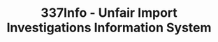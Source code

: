 ---
bigquery: https://console.cloud.google.com/bigquery?p=patents-public-data&d=usitc_investigations&page=dataset&project=sheets-management-319211
citation: US International Trade Commission 337Info Unfair Import Investigations Information
  System
contributors: US International Trade Comission
cost: None
description: US International Trade Commission 337Info Unfair Import Investigations
  Information System contains data on investigations done under Section 337. Section
  337 declares the infringement of certain statutory intellectual property rights
  and other forms of unfair competition in import trade to be unlawful practices.
  Most Section 337 investigations involve allegations of patent or registered trademark
  infringement.
documentation: FAQ and tutorial available on the site
last_edit: 04/09/2022, 13:13:52
location: https://pubapps2.usitc.gov/337external/
maintained_by: US International Trade Comission
schema_fields:
- actualEndDateEvidHear
- finalIdOnViolationDue
- teoProceedingInvolved
- docketNo
- aljAssigned
- targetDate
- teoIdDueDate
- actualStartDateEvidHear
- htsNumbers
- cafcAppeals
- finalDetViolation
- copyrightNumbers
- finalIdOnViolationIssue
- invUnfairAct
- investigationType
- respondent
- ouiiAttorney
- dateComplaintFiled
- patentNumbers
- currentActiveALJ
- complainant
- finalDetNoViolation
- investigationTermDate
- startDateMarkmanHearing
- currentStatus
- internalRemand
- scheduledEndDateEvidHear
- teoIdIssueDate
- teoReliefGranted
- patentNumber
- lastUpdated
- dateCreated
- gcAttorney
- endDateMarkmanHearing
- dateOfPublicationFrNotice
- issueDateOtherNonFinal
- markmanHearing
- id
- publication_number
- investigationNo
- trademarkNumbers
- ouiiParticipation
- scheduledStartDateEvidHear
- title
shortname: unfair_import_investigations
tags:
- import
- legal
- trade
timeframe: 2008-2021 (prior to 2008 downloadable as a JSON file)
title: 337Info - Unfair Import Investigations Information System
uuid: 2721f5ec-e599-4890-9265-9706719fc71e
---